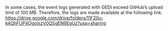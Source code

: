 In some cases, the event logs generated with GEDI exceed GitHub’s upload limit of 100 MB.
Therefore, the logs are made available at the following link:
https://drive.google.com/drive/folders/11F20u-k4QhFUP4OgojxzV0QSgEN6EgUz?usp=sharing